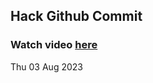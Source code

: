 
 ## Hack Github Commit 
 ### Watch video <a href="https://www.youtube.com">here</a> 
 Thu 03 Aug 2023 
